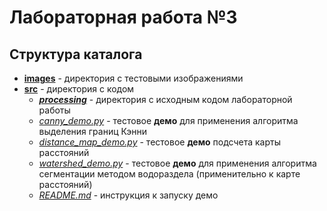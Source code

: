# Лабораторная работа №3

## Структура каталога
* [__images__][images] - директория с тестовыми изображениями
* [__src__][src] - директория с кодом
    + [___processing___][processing] - директория с исходным кодом лабораторной работы
    + [_canny_demo.py_][canny_demo] - тестовое __демо__ для применения алгоритма выделения границ Кэнни
    + [_distance_map_demo.py_][dstmp_demo] - тестовое __демо__ подсчета карты расстояний
    + [_watershed_demo.py_][watershed_demo] - тестовое __демо__ для применения алгоритма сегментации методом водораздела (применительно к карте расстояний)
    + [_README.md_][instruction] - инструкция к запуску демо 

<!-- Links -->
[images]: https://github.com/AlibekovMurad5202/IP-practice/tree/master/lab_03/images (images)
[src]: https://github.com/AlibekovMurad5202/IP-practice/tree/master/lab_03/src (src)
[processing]: https://github.com/AlibekovMurad5202/IP-practice/tree/master/lab_03/src/processing (processing)
[instruction]: https://github.com/AlibekovMurad5202/IP-practice/blob/master/lab_03/src/README.md (launch)
[canny_demo]: https://github.com/AlibekovMurad5202/IP-practice/blob/master/lab_03/src/canny_demo.py (canny_demo)
[dstmp_demo]: https://github.com/AlibekovMurad5202/IP-practice/blob/master/lab_03/src/distance_map_demo.py (distance_map_demo)
[watershed_demo]: https://github.com/AlibekovMurad5202/IP-practice/blob/master/lab_02/src/watershed_demo.py (watershed_demo)